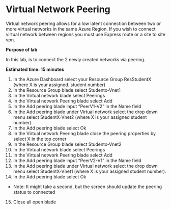 # Virtual Network Peering

Virtual network peering allows for a low latent connection between two or more virtual networks in the same Azure Region. If you wish to connect virtual network between regions you must use Express route or a site to site vpn.

**Purpose of lab**

In this lab, is to connect the 2 newly created networks via peering.
  
**Estimated time: 15 minutes**

1. In the Azure Dashboard select your Resource Group ResStudentX (where X is your assigned. student number)
2. In the Resource Group blade select Studentx-Vnet1 
3. In the Virtual network blade select Peerings
4. In the Virtual network Peering blade select Add
5. In the Add peering blade input “PeerV1-V2” in the Name field
6. In the Add peering blade under Virtual network select the drop down menu select StudentX-Vnet2 (where X is your assigned student number).
7. In the Add peering blade select Ok
8. In the Virtual network Peering blade close the peering properties by select X in the top corner
9. In the Resource Group blade select Studentx-Vnet2
10. In the Virtual network blade select Peerings
11. In the Virtual network Peering blade select Add
12. In the Add peering blade input “PeerV2-V1” in the Name field
13. In the Add peering blade under Virtual network select the drop down menu select StudentX-Vnet1 (where X is your assigned student number).
14. In the Add peering blade select Ok

* Note: It might take a second, but the screen should update the peering status to connected

15. Close all open blade
